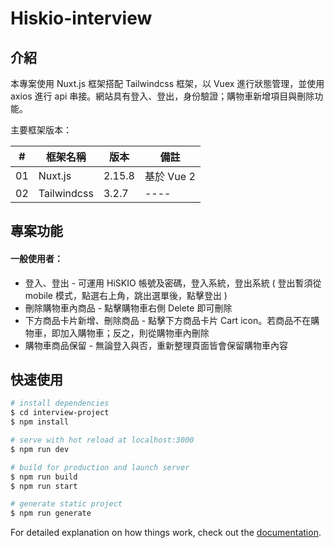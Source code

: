 # Hiskio-interview
## 介紹
本專案使用 Nuxt.js 框架搭配 Tailwindcss 框架，以 Vuex 進行狀態管理，並使用 axios 進行 api 串接。網站具有登入、登出，身份驗證；購物車新增項目與刪除功能。

主要框架版本：

|#|框架名稱|版本|備註
|--|----|----|----
|01|Nuxt.js|2.15.8|基於 Vue 2
|02|Tailwindcss|3.2.7|----

## 專案功能
#### 一般使用者：
* 登入、登出 - 可運用 HiSKIO 帳號及密碼，登入系統，登出系統 ( 登出暫須從 mobile 模式，點選右上角，跳出選單後，點擊登出 )
* 刪除購物車內商品 - 點擊購物車右側 Delete 即可刪除
* 下方商品卡片新增、刪除商品 - 點擊下方商品卡片 Cart icon。若商品不在購物車，即加入購物車；反之，則從購物車內刪除
* 購物車商品保留 - 無論登入與否，重新整理頁面皆會保留購物車內容

## 快速使用

```bash
# install dependencies
$ cd interview-project
$ npm install

# serve with hot reload at localhost:3000
$ npm run dev

# build for production and launch server
$ npm run build
$ npm run start

# generate static project
$ npm run generate
```

For detailed explanation on how things work, check out the [documentation](https://nuxtjs.org).


